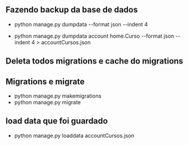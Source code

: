 ## Fazendo backup da base de dados
* python manage.py dumpdata --format json --indent 4


* python manage.py dumpdata account home.Curso --format json --indent 4 > accountCursos.json

## Deleta todos migrations e cache do migrations

## Migrations e migrate

* python manage.py makemigrations
* python manage.py migrate

## load data que foi guardado

* python manage.py loaddata accountCursos.json 
